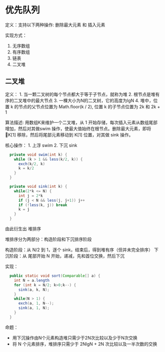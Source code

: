# 优先队列

定义：支持以下两种操作: 删除最大元素 和 插入元素

实现方式：
1. 无序数组
2. 有序数组
3. 链表
4. 二叉堆

## 二叉堆

  定义：
    1. 当一颗二叉树的每个节点都大于等于子节点，就称为堆
    2. 根节点是堆有序的二叉堆中的最大节点
    3. 一棵大小为N的二叉树，它的高度为lgN
    4. 堆中，位置 k 的节点的父节点位置为 Math.floor(k / 2),
      位置 k 的子节点位置为 2k 和 2k + 1

  算法描述:
    用数组K来维护一个二叉堆，从 1 开始存储，每次插入元素从数组尾部增加，然后对其做swim 操作，使最大值始终在根节点。删除最大元素，即将 K[1] 移除，然后将尾部元素移动到 K[1] 位置，对其做 sink 操作。

  核心操作：
    1. 上浮 swim
    2. 下沉 sink

  ```java
    private void swim(int k) {
      while (k > 1 && less(k/2, k)) {
        exch(k/2, k)
        k = k/2
      }
    }
  ```

  ```java
    private void sink(int k) {
      while(2*k <= N) {
        int j = 2*k
        if (j < N && less(j, j+1)) j++
        if (!less(k, j)) break
        k = j
      }
    }
  ```


  由此衍生出 堆排序

  堆排序分为两部分：构造阶段和下沉排序阶段

  构造阶段：从 N/2 到 1，逐个 sink，结束后，得到堆有序（但并未完全排序）
  下沉阶段：从 尾部开始 N 开始，递减，先和首位交换，然后下沉

  实现：
  ```java
    public static void sort(Comparable[] a) {
      int N = a.length
      for (int k = N/2; k>0;k--) {
        sink(a, k, N);
      }
      while(N > 1) {
        exch(a, 1, N--);
        sink(a, 1, N);
      }
    }
  ```

  命题：

  * 用下沉操作由N个元素构造堆只需少于2N次比较以及少于N次交换
  * 将 N 个元素排序，堆排序只需少于 2NlgN + 2N 次比较以及一半次数的交换

  



